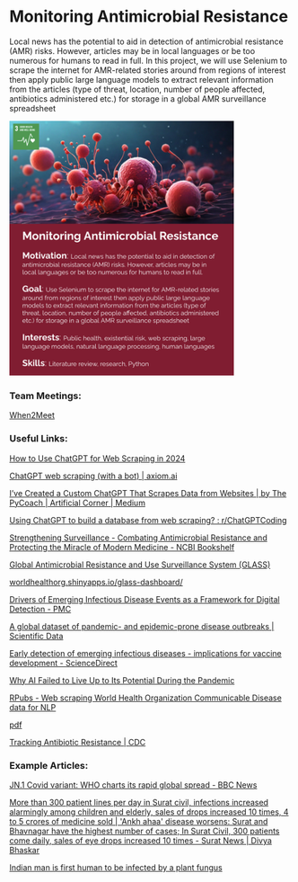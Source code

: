 # Monitoring Antimicrobial Resistance

Local news has the potential to aid in detection of antimicrobial resistance (AMR) risks. However, articles may be in local languages or be too numerous for humans to read in full. In this project, we will use Selenium to scrape the internet for AMR-related stories around from regions of interest then apply public large language models to extract relevant information from the articles (type of threat, location, number of people affected, antibiotics administered etc.) for storage in a global AMR surveillance spreadsheet

<img src="project-card.png" width="400">

### Team Meetings:
[When2Meet](https://www.when2meet.com/?24215173-AcjbN)

### Useful Links:

[How to Use ChatGPT for Web Scraping in 2024](https://oxylabs.io/blog/chatgpt-web-scraping)

[ChatGPT web scraping (with a bot) | axiom.ai](https://axiom.ai/blog/chatgpt-web-scraping)

[I’ve Created a Custom ChatGPT That Scrapes Data from Websites | by The PyCoach | Artificial Corner | Medium](https://medium.com/artificial-corner/ive-created-a-custom-gpt-that-scrapes-data-from-websites-9086aff58105)

[Using ChatGPT to build a database from web scraping? : r/ChatGPTCoding](https://www.reddit.com/r/ChatGPTCoding/comments/13hke7e/using_chatgpt_to_build_a_database_from_web/?onetap_auto=true&show_am=true)

[Strengthening Surveillance - Combating Antimicrobial Resistance and Protecting the Miracle of Modern Medicine - NCBI Bookshelf](https://www.ncbi.nlm.nih.gov/books/NBK577274/#:~:text=In%20the%20context%20of%20antimicrobial,infections%20caused%20by%20that%20pathogen.)

[Global Antimicrobial Resistance and Use Surveillance System (GLASS)](https://www.who.int/initiatives/glass)

[worldhealthorg.shinyapps.io/glass-dashboard/](https://worldhealthorg.shinyapps.io/glass-dashboard/_w_46070f49/#!/home)

[Drivers of Emerging Infectious Disease Events as a Framework for Digital Detection - PMC](https://www.ncbi.nlm.nih.gov/pmc/articles/PMC4517741/)

[A global dataset of pandemic- and epidemic-prone disease outbreaks | Scientific Data](https://www.nature.com/articles/s41597-022-01797-2)

[Early detection of emerging infectious diseases - implications for vaccine development - ScienceDirect](https://www.sciencedirect.com/science/article/pii/S0264410X23006308)

[Why AI Failed to Live Up to Its Potential During the Pandemic](https://hbr.org/2022/03/why-ai-failed-to-live-up-to-its-potential-during-the-pandemic)

[RPubs - Web scraping World Health Organization Communicable Disease data for NLP](https://rpubs.com/jffro88/Who-web-scraping)

[pdf](https://iopscience.iop.org/article/10.1088/1757-899X/912/6/062070/pdf)

[Tracking Antibiotic Resistance | CDC](https://www.cdc.gov/drugresistance/tracking.html)

### Example Articles:

[JN.1 Covid variant: WHO charts its rapid global spread - BBC News](https://www.bbc.co.uk/news/health-67772390)

[More than 300 patient lines per day in Surat civil, infections increased alarmingly among children and elderly, sales of drops increased 10 times, 4 to 5 crores of medicine sold | 'Ankh ahaa' disease worsens: Surat and Bhavnagar have the highest number of cases; In Surat Civil, 300 patients come daily, sales of eye drops increased 10 times - Surat News | Divya Bhaskar](https://www.divyabhaskar.co.in/local/gujarat/surat/news/more-than-300-patient-lines-per-day-in-surat-civil-infections-increased-alarmingly-among-children-and-elderly-sales-of-drops-increased-10-times-4-to-5-crores-of-medicine-sold-131545647.html)

[Indian man is first human to be infected by a plant fungus](https://www.telegraph.co.uk/global-health/science-and-disease/plant-fungal-infection-the-last-of-us/)
